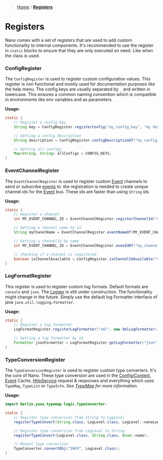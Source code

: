 > [Home](../../README.md) / **[Registers](README.md)**

# Registers

Nano comes with a set of registers that are used to add custom functionality to internal components.
It's recommended to use the register in `static` blocks to ensure that they are only executed on need. Like when the
class is used.

### ConfigRegister

The `ConfigRegister` is used to register custom configuration values. This register is non functional and mostly used
for documentation purposes like the help menu. The config keys are usually separated by `_` and written in lowercase.
This ensures a common naming convention which is compatible in environments like env variables and as parameters.

**Usage:**

```java
static {
    // Register a config key
    String key = ConfigRegister.registerConfig("my_config_key", "my description");

    // Getting a config description
    String description = ConfigRegister.configDescriptionOf("my_config_key");

    // Getting all configs
    Map<String, String> allConfigs = CONFIG_KEYS;
}
```

### EventChannelRegister

The `EventChannelRegister` is used to register custom [Event](../events/README.md) channels to send or
subscribe [events](../events/README.md) to.
the registration is needed to create unique channel ids for the [Event](../events/README.md) bus. These ids are faster
than using `String` ids

**Usage:**

```java
static {
    // Register a channel
    int MY_EVENT_CHANNEL_ID = EventChannelRegister.registerChannelId("my_channel_name");

    // Getting a channel name by id
    String myChanelName = EventChannelRegister.eventNameOf(MY_EVENT_CHANNEL_ID);

    // Getting a channelId by name
    int MY_EVENT_CHANNEL_ID = EventChannelRegister.evenIdOf("my_channel_name");

    // checking if a channel is registered
    boolean isChannelAvailable = ConfigRegister.isChannelIdAvailable("my_config_key");
}
```

### LogFormatRegister

This register is used to register custom log formats. Default formats are `console` and `json`.
The [Logger](../logger/README.md) is still under construction. The functionality might change in the future.
Simply use the default log Formatter interface of java `java.util.logging.Formatter`.

**Usage:**

```java
static {
    // Register a log formatter
    LogFormatRegister.registerLogFormatter("xml", new XmlLogFormatter());

    // Getting a log formatter by id
    Formatter jsonFormatter = LogFormatRegister.getLogFormatter("json");
}
```

### TypeConversionRegister

The `TypeConversionRegister` is used to register custom type converters. It's the core of Nano.
These type conversion are used in the [Config/Context](../context/README.md), [Event](../events/README.md)
Cache, [HttpService](../services/httpservice/README.md) request & responses and everything which
uses `TypeMap`, `TypeList` or `TypeInfo`. _See [TypeMap](https://github.com/YunaBraska/type-map) for more information._

**Usage:**

```java
import berlin.yuna.typemap.logic.TypeConverter;

static {
    // Register type conversion from String to LogLevel
    registerTypeConvert(String.class, LogLevel.class, LogLevel::nanoLogLevelOf);

    // Register type conversion from LogLevel to String
    registerTypeConvert(LogLevel.class, String.class, Enum::name);

    // Manual type conversion
    TypeConverter.convertObj("INFO", LogLevel.class);
}
```
